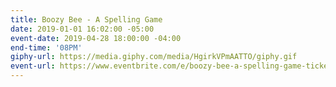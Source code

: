 ```yaml
---
title: Boozy Bee - A Spelling Game
date: 2019-01-01 16:02:00 -05:00
event-date: 2019-04-28 18:00:00 -04:00
end-time: '08PM'
giphy-url: https://media.giphy.com/media/HgirkVPmAATTO/giphy.gif
event-url: https://www.eventbrite.com/e/boozy-bee-a-spelling-game-tickets-59803844910
---
```


